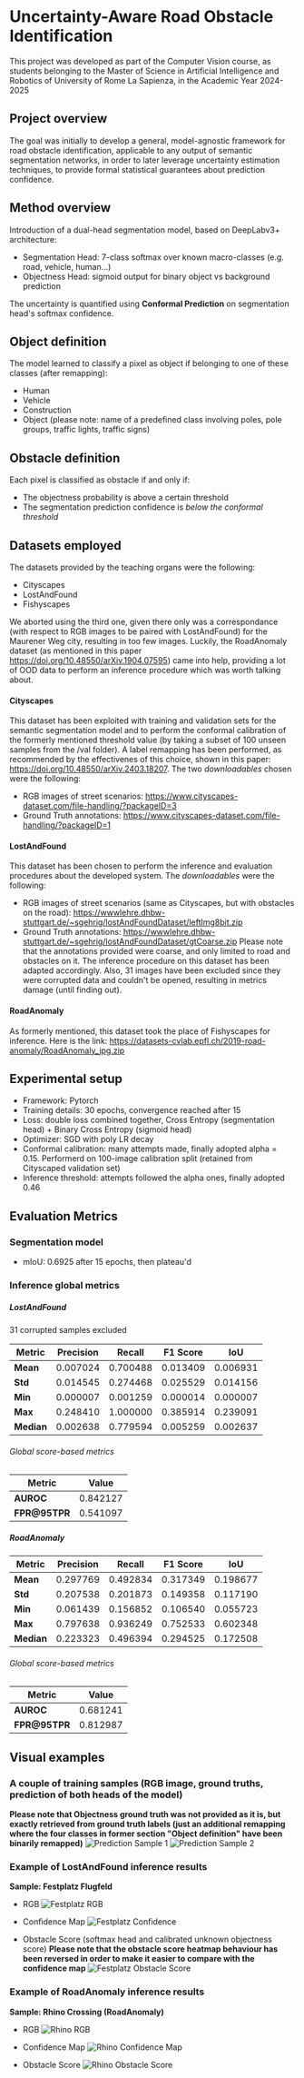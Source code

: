 # Uncertainty-Aware Road Obstacle Identification

This project was developed as part of the Computer Vision course, as students belonging to the Master of Science in Artificial Intelligence and Robotics of University of Rome La Sapienza, in the Academic Year 2024-2025


## Project overview

The goal was initially to develop a general, model-agnostic framework for road obstacle identification, applicable to any output of semantic segmentation networks, in order to later leverage uncertainty estimation techniques, to provide formal statistical guarantees about prediction confidence.

## Method overview

Introduction of a dual-head segmentation model, based on DeepLabv3+ architecture:

- Segmentation Head: 7-class softmax over known macro-classes (e.g. road, vehicle, human...)
- Objectness Head: sigmoid output for binary object vs background prediction

The uncertainty is quantified using **Conformal Prediction** on segmentation head's softmax confidence.

## Object definition
The model learned to classify a pixel as object if belonging to one of these classes (after remapping):

- Human 
- Vehicle
- Construction
- Object (please note: name of a predefined class involving poles, pole groups, traffic lights, traffic signs)


## Obstacle definition

Each pixel is classified as obstacle if and only if:

- The objectness probability is above a certain threshold
- The segmentation prediction confidence is *below the conformal threshold*
## Datasets employed

The datasets provided by the teaching organs were the following:

- Cityscapes
- LostAndFound
- Fishyscapes

We aborted using the third one, given there only was a correspondance (with respect to RGB images to be paired with LostAndFound) for the Maurener Weg city, resulting in too few images.
Luckily, the RoadAnomaly dataset (as mentioned in this paper https://doi.org/10.48550/arXiv.1904.07595) came into help, providing a lot of OOD data to perform an inference procedure which was worth talking about.

#### Cityscapes
This dataset has been exploited with training and validation sets for the semantic segmentation model and to perform the conformal calibration of the formerly mentioned threshold value (by taking a subset of 100 unseen samples from the /val folder). A label remapping has been performed, as recommended by the effectivenes of this choice, shown in this paper:
https://doi.org/10.48550/arXiv.2403.18207.
The two *downloadables* chosen were the following:
- RGB images of street scenarios: https://www.cityscapes-dataset.com/file-handling/?packageID=3
- Ground Truth annotations: https://www.cityscapes-dataset.com/file-handling/?packageID=1 

#### LostAndFound
This dataset has been chosen to perform the inference and evaluation procedures about the developed system.
The *downloadables* were the following:

- RGB images of street scenarios (same as Cityscapes, but with obstacles on the road): https://wwwlehre.dhbw-stuttgart.de/~sgehrig/lostAndFoundDataset/leftImg8bit.zip
- Ground Truth annotations: https://wwwlehre.dhbw-stuttgart.de/~sgehrig/lostAndFoundDataset/gtCoarse.zip
Please note that the annotations provided were coarse, and only limited to road and obstacles on it. The inference procedure on this dataset has been adapted accordingly.
Also, 31 images have been excluded since they were corrupted data and couldn't be opened, resulting in metrics damage (until finding out).

#### RoadAnomaly
As formerly mentioned, this dataset took the place of Fishyscapes for inference.
Here is the link: https://datasets-cvlab.epfl.ch/2019-road-anomaly/RoadAnomaly_jpg.zip

## Experimental setup

- Framework: Pytorch
- Training details: 30 epochs, convergence reached after 15
- Loss: double loss combined together, Cross Entropy (segmentation head) + Binary Cross Entropy (sigmoid head)
- Optimizer: SGD with poly LR decay
- Conformal calibration: many attempts made, finally adopted alpha = 0.15. Performerd on 100-image calibration split (retained from Cityscaped validation set)
- Inference threshold: attempts followed the alpha ones, finally adopted 0.46

## Evaluation Metrics

### Segmentation model

- mIoU: 0.6925 after 15 epochs, then plateau'd

### Inference global metrics

##### LostAndFound
31 corrupted samples excluded

| Metric     | Precision | Recall   | F1 Score | IoU      |
| ---------- | --------- | -------- | -------- | -------- |
| **Mean**   | 0.007024  | 0.700488 | 0.013409 | 0.006931 |
| **Std**    | 0.014545  | 0.274468 | 0.025529 | 0.014156 |
| **Min**    | 0.000007  | 0.001259 | 0.000014 | 0.000007 |
| **Max**    | 0.248410  | 1.000000 | 0.385914 | 0.239091 |
| **Median** | 0.002638  | 0.779594 | 0.005259 | 0.002637 |

###### Global score-based metrics

| Metric         | Value    |
| -------------- | -------- |
| **AUROC**      | 0.842127 |
| **FPR\@95TPR** | 0.541097 |



##### RoadAnomaly

| Metric     | Precision | Recall   | F1 Score | IoU      |
| ---------- | --------- | -------- | -------- | -------- |
| **Mean**   | 0.297769  | 0.492834 | 0.317349 | 0.198677 |
| **Std**    | 0.207538  | 0.201873 | 0.149358 | 0.117190 |
| **Min**    | 0.061439  | 0.156852 | 0.106540 | 0.055723 |
| **Max**    | 0.797638  | 0.936249 | 0.752533 | 0.602348 |
| **Median** | 0.223323  | 0.496394 | 0.294525 | 0.172508 |

###### Global score-based metrics

| Metric         | Value    |
| -------------- | -------- |
| **AUROC**      | 0.681241 |
| **FPR\@95TPR** | 0.812987 |
## Visual examples

### A couple of training samples (RGB image, ground truths, prediction of both heads of the model)
**Please note that Objectness ground truth was not provided as it is, but exactly retrieved from ground truth labels (just an additional remapping where the four classes in former section "Object definition" have been binarily remapped)**
![Prediction Sample 1](ProjectWorkspace/eval/prediction_updatedloss_1.png)
![Prediction Sample 2](ProjectWorkspace/eval/prediction_updatedloss_2.png)



### Example of LostAndFound inference results
**Sample: Festplatz Flugfeld**
- RGB
![Festplatz RGB](ProjectWorkspace/eval/LostAndFoundInferenceImages/TopResults/07_Festplatz_Flugfeld_000003_000340/rgb.png)

- Confidence Map
![Festplatz Confidence](ProjectWorkspace/eval/LostAndFoundInferenceImages/TopResults/07_Festplatz_Flugfeld_000003_000340/confidence_map.png)

- Obstacle Score (softmax head and calibrated unknown objectness score)
**Please note that the obstacle score heatmap behaviour has been reversed in order to make it easier to compare with the confidence map**
![Festplatz Obstacle Score](ProjectWorkspace/eval/LostAndFoundInferenceImages/TopResults/07_Festplatz_Flugfeld_000003_000340/obstacle_score.png)


### Example of RoadAnomaly inference results
**Sample: Rhino Crossing (RoadAnomaly)**
- RGB
![Rhino RGB](ProjectWorkspace/eval/RoadAnomalyInferenceImages/TopSamples/animals23_rhino_crossing_road/rgb.png)

- Confidence Map
![Rhino Confidence Map](ProjectWorkspace/eval/RoadAnomalyInferenceImages/TopSamples/animals23_rhino_crossing_road/confidence_map.png)

- Obstacle Score
![Rhino Obstacle Score](ProjectWorkspace/eval/RoadAnomalyInferenceImages/TopSamples/animals23_rhino_crossing_road/obstacle_score.png)


